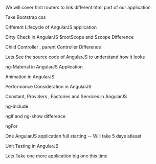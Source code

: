 We will cover first routers to link different html part of our application


Take Bootstrap css 


Different Lifecycle of AngularJS application

Dirty Check in AngularJS
$rootScope and $scope Difference


Child Controller , parent Controller Difference 

Lets See the source code of AngularJS to understand how it looks

ng-Material in AngularJS Application 

Animation in AngularJS

Performance Consideration in AngularJS



Constant, Providers , Factories and Services in AngularJS

ng-include 

ngIf and ng-show difference

ngFor

One AngularJS application full starting -- Will take 5 days atleast


Unit Testing in AngularJS 

Lets Take one more application big one this time
